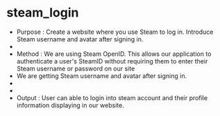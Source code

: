 # steam_login
* Purpose : Create a website where you use Steam to log in. Introduce Steam username and avatar after signing in.
 *
 * Method : We are using Steam OpenID. This allows our application to authenticate a user's SteamID without requiring them to enter their Steam username or password on our site
 * We are getting Steam username and avatar after signing in.
 * 
 * 
 * Output : User can able to login into steam account and their profile information displaying in our website.
